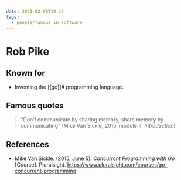 ```yaml
---
date: 2021-02-08T19:15
tags: 
  - people/famous in software
---
```


# Rob Pike

## Known for

- Inventing the [[go]]# programming language.

## Famous quotes

> "Don't communicate by sharing memory, share memory by communicating"
> (Mike Van Sickle, 2015, module *4. Introduction*)

## References

- Mike Van Sickle. (2015, June 5). *Concurrent Programming with Go* [Course].
  Pluralsight. <https://www.pluralsight.com/courses/go-concurrent-programming>

